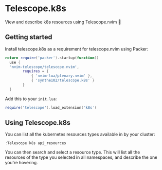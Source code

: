 # Telescope.k8s

View and describe k8s resources using Telescope.nvim 🔭

## Getting started

Install telescope.k8s as a requirement for telescope.nvim using Packer:
``` lua
return require('packer').startup(function()
  use {
  'nvim-telescope/telescope.nvim',
		requires = {
			{ 'nvim-lua/plenary.nvim' },
			{ 'synthe102/telescope.k8s' }
		}
  }
```

Add this to your `init.lua`:
``` lua
require('telescope').load_extension('k8s')
```

## Using Telescope.k8s

You can list all the kubernetes resources types available in by your cluster:
```
:Telescope k8s api_resources
```

You can then search and select a resource type.
This will list all the resources of the type you selected in all namespaces, and describe the one you're hovering.
